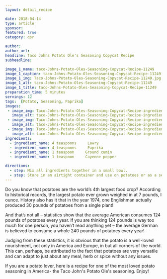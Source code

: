 ```yaml
---
layout: detail_recipe

date: 2018-04-14
type: article
sponsor: 
featured: true
category: qsr

author:  
author_url: 
headline: Taco Johns Potato Ole's Seasoning Copycat Recipe
subheadline: 

image_1_name: taco-Johns-Potato-Oles-Seasoning-Copycat-Recipe-11249
image_1_caption: taco-Johns-Potato-Oles-Seasoning-Copycat-Recipe-11249
image_1_img: Taco-Johns-Potato-Oles-Seasoning-Copycat-Recipe-11249.jpg
image_1_alt: taco-Johns-Potato-Oles-Seasoning-Copycat-Recipe-11249
image_1_title: taco-Johns-Potato-Oles-Seasoning-Copycat-Recipe-11249
preparation_time: 5 minutes
servings: 12
tags:  [Potato, Seasoning, Paprika]
images: 
 - image_img: Taco-Johns-Potato-Oles-Seasoning-Copycat-Recipe-ingredient-paprika-36376.jpg
   image_alt: taco-Johns-Potato-Oles-Seasoning-Copycat-Recipe-ingredient-paprika-36376
 - image_img: Taco-Johns-Potato-Oles-Seasoning-Copycat-Recipe-ingredient-cayenne-pepper-42514.jpg
   image_alt: taco-Johns-Potato-Oles-Seasoning-Copycat-Recipe-ingredient-cayenne-pepper-42514
 - image_img: Taco-Johns-Potato-Oles-Seasoning-Copycat-Recipe-ingredient-ground-cumin-80874.jpg
   image_alt: taco-Johns-Potato-Oles-Seasoning-Copycat-Recipe-ingredient-ground-cumin-80874
ingredients:
  - ingredient_name: 4 teaspoons     Lawry
  - ingredient_name: 4 teaspoons     Paprika
  - ingredient_name: 1 teaspoon     Ground cumin
  - ingredient_name: 1 teaspoon     Cayenne pepper

directions:
  - step: Mix all ingredients together in a small bowl. 
  - step: Store in an airtight container and use on potatoes or as a seasoning for chicken or burgers.
---
```

	
Do you know that potatoes are the world&rsquo;s 4th largest food crop? According to historical records, the largest potato ever grown weighed in at 7 pounds, I ounce. History also has it that in the year 1974, one Englishman actually produced 30 pounds of potatoes from a single plant!

<!--more-->And that&rsquo;s not all &ndash; statistics show that the average American consumes 124 pounds of potatoes every year. If you are thinking 124 pounds is way too much for one person, you haven&rsquo;t read anything yet &ndash; the average German is believed to consume a whole 240 pounds of potatoes every year!

Judging from these statistics, it is obvious that the potato is a well-loved nourishment, not only in America and Europe, in but all corners of the world. This can, perhaps, be attributed to the fact that potatoes are very versatile and can adapt to just about any meal, herb or spice without any issues.

If you are a potato lover, here is a recipe for one of the most loved potato seasoning in America- the Taco John's Potato Ole's seasoning. Enjoy!

<!-- [if !supportLineBreakNewLine]-->
<!--[endif]-->